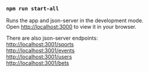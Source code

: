 ### `npm run start-all`

Runs the app and json-server in the development mode.\
Open [http://localhost:3000](http://localhost:3000) to view it in your browser.

There are also json-server endpoints: \
[http://localhost:3001/sports](http://localhost:3001/sports) \
[http://localhost:3001/events](http://localhost:3001/events) \
[http://localhost:3001/users](http://localhost:3001/users) \
[http://localhost:3001/bets](http://localhost:3001/bets)